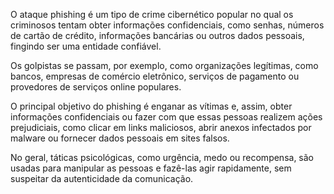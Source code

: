 O ataque phishing é um tipo de crime cibernético popular no qual os criminosos tentam obter informações confidenciais, como senhas, números de cartão de crédito, informações bancárias ou outros dados pessoais, fingindo ser uma entidade confiável.

Os golpistas se passam, por exemplo, como organizações legítimas, como bancos, empresas de comércio eletrônico, serviços de pagamento ou provedores de serviços online populares.

O principal objetivo do phishing é enganar as vítimas e, assim, obter informações confidenciais ou fazer com que essas pessoas realizem ações prejudiciais, como clicar em links maliciosos, abrir anexos infectados por malware ou fornecer dados pessoais em sites falsos.

No geral, táticas psicológicas, como urgência, medo ou recompensa, são usadas para manipular as pessoas e fazê-las agir rapidamente, sem suspeitar da autenticidade da comunicação.